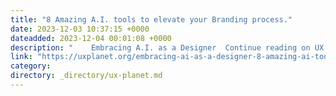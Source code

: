 ```yaml
---
title: "8 Amazing A.I. tools to elevate your Branding process."
date: 2023-12-03 10:37:15 +0000
dateadded: 2023-12-04 00:01:08 +0000
description: "    Embracing A.I. as a Designer  Continue reading on UX Planet »  "
link: "https://uxplanet.org/embracing-ai-as-a-designer-8-amazing-ai-tools-to-elevate-your-branding-process-8adae0d6defa?source=rss----819cc2aaeee0---4"
category:
directory: _directory/ux-planet.md
---
```

